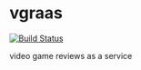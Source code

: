 # vgraas
[![Build Status](https://cloud.drone.io/api/badges/nsmith5/vgraas/status.svg)](https://cloud.drone.io/nsmith5/vgraas)

video game reviews as a service

